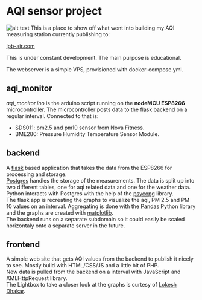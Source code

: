# AQI sensor project

![alt text](https://www.lpb-air.com/img/social_preview.jpg)
This is a place to show off what went into building my AQI measuring station currently publishing to:

[lpb-air.com](lpb-air.com)

This is under constant development. The main purpose is educational.

The webserver is a simple VPS, provisioned with docker-compose.yml.

## aqi_monitor
*aqi_monitor.ino* is the arduino script running on the **nodeMCU ESP8266** microcontroller. The microcontroller posts data to the flask backend on a regular interval.
Connected to that is:  
* SDS011: pm2.5 and pm10 sensor from Nova Fitness.
* BME280: Pressure Humidity Temperature Sensor Module.

## backend
A [flask](https://pypi.org/project/Flask/) based application that takes the data from the ESP8266 for processing and storage.  
[Postgres](https://www.postgresql.org/) handles the storage of the measurements. The data is split up into two different tables, one for aqi related data and one for the weather data.  
Python interacts with Postgres with the help of the [psycopg](https://www.psycopg.org/) library.  
The flask app is recreating the graphs to visualize the aqi, PM 2.5 and PM 10 values on an interval. Aggregating is done with the [Pandas](https://pandas.pydata.org/) Python library and the graphs are created with [matplotlib](https://matplotlib.org/).  
The backend runs on a separate subdomain so it could easily be scaled horizontaly onto a separate server in the future.

## frontend
A simple web site that gets AQI values from the backend to publish it nicely to see. Mostly build with HTML/CSS/JS and a little bit of PHP.  
New data is pulled from the backend on a interval with JavaScript and XMLHttpRequest library.  
The Lightbox to take a closer look at the graphs is curtesy of [Lokesh Dhakar](https://github.com/lokesh/lightbox2).
